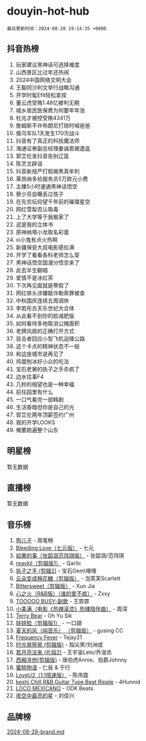 # douyin-hot-hub

`最后更新时间：2024-08-28 19:14:35 +0800`

## 抖音热榜

1. 玩家建议黑神话可选择难度
1. 山西景区比过年还热闹
1. 2024中国网络文明大会
1. 王毅同沙利文举行战略沟通
1. 开学时髦Efit轻松拿捏
1. 董云虎受贿1.48亿被判无期
1. 城乡居民医保费为何要年年涨
1. 杜兆才被控受贿4341万
1. 詹姆斯不许布朗尼打球时喊爸爸
1. 俄乌军队1天发生170次战斗
1. 抖音有了真正的科技魔法师
1. 海通证券副总经理姜诚君被遣返
1. 郭艾伦发抖音告别辽篮
1. 陈艺文辟谣
1. 抖音新规严打假揭黑真牟利
1. 莱昂纳多给服务员5万欧元小费
1. 主播5小时速通黑神话悟空
1. 蔡少芬自曝丢过孩子
1. 在先农坛仰望千年前的璀璨星空
1. 网红雪梨否认吸毒
1. 上了大学等于我搬家了
1. 这是我的立体书
1. 原神纳塔小龙取名彩蛋
1. oi小鬼有点火热啊
1. 新疆保安大叔电影感拉满
1. 开学了看看各科老师怎么穿
1. 黑神话悟空国漫分悟空来了
1. 此去半生翻唱
1. 爱情不是冰红茶
1. 下次再见面就是寒假了
1. 网红铁头涉嫌敲诈勒索罪被查
1. 中秋国庆连续五周调休
1. 李若彤古天乐世纪大合体
1. 从此看不到你的脸减肥版
1. 如何看待多地取消公摊面积
1. 老牌风扇的正确打开方式
1. 目击者回应小型飞机迫降公路
1. 这个卡点的精神状态不一般
1. 和这座城市说再见了
1. 鸡蛋刨冰好小众的吃法
1. 宝石老舅的执子之手杀疯了
1. 边水往事F4
1. 几秒的相望也是一种幸福
1. 前任园里有什么
1. 一口气看完一部韩剧
1. 生活昏暗但你是自己的光
1. 郭艾伦两年顶薪签约广州
1. 我的开学LOOKS
1. 俺要跑遍整个山东

## 明星榜

暂无数据

## 直播榜

暂无数据

## 音乐榜

1. [狗儿子](https://sf5-hl-cdn-tos.douyinstatic.com/obj/tos-cn-ve-2774/osvuItF7HhQ8nfz5BHDCMbu5ZOmgxBGtmcEpfn) - 周笔畅
1. [Bleeding Love（七元版）](https://sf3-cdn-tos.douyinstatic.com/obj/tos-cn-ve-2774/oEgC9eZFHQ1MfSRnrfkzFp8AayDWqAQMABBgUs) - 七元
1. [如果的事（张韶涵范玮琪版）](https://sf5-hl-cdn-tos.douyinstatic.com/obj/tos-cn-ve-2774/owI7MDDyzHddFIDNOFiTf8qYP1fafEiAgmjsCv) - 张韶涵/范玮琪
1. [reaykil（剪辑版1）](https://sf3-cdn-tos.douyinstatic.com/obj/tos-cn-ve-2774/osSIWpEdiiBoAWKQMsIBhmw1wUEJn5z20ANfA9) - Qarlic
1. [执子之手 (剪辑2)](https://sf5-hl-cdn-tos.douyinstatic.com/obj/tos-cn-ve-2774/oUoZLQjCc31XzqsBnBQUNgeKtYPBcgbFDwtfcu) - 宝石Gem\哩哩
1. [云朵变成棉花糖（剪辑版）](https://sf3-cdn-tos.douyinstatic.com/obj/tos-cn-ve-2774/o8LC84GQLALFfXeyJmh8KE61byVQYMMeAZLfEI) - 泡芙芙Scarlett
1. [Bittersweet（剪辑版）](https://sf5-hl-cdn-tos.douyinstatic.com/obj/tos-cn-ve-2774/oIR5xcAceFQosUeHXGzNQpCesIBELaANA2RYoJ) - Xun Jia
1. [心之火（R&B版）（谁的爱不疯）](https://sf5-hl-cdn-tos.douyinstatic.com/obj/tos-cn-ve-2774/okemkEDaIBBE3OosftCgMxlFkLQZRw37t36ZQv) - Zxxy
1. [TOOOOO BUSY-副歌](https://sf5-hl-cdn-tos.douyinstatic.com/obj/tos-cn-ve-2774/o0fmjGZetNDjSM5EimFs2QlzBg30YgByJMRQrC) - 王霏霏
1. [小美满（电影《热辣滚烫》热辣陪伴曲）](https://sf6-cdn-tos.douyinstatic.com/obj/tos-cn-ve-2774/o0GAn2lSgfZIDUgtevCGDQYnFg4CwnrBaxbTZL) - 周深
1. [Terry Bear](https://sf3-cdn-tos.douyinstatic.com/obj/tos-cn-ve-2774/oY98zQoBzAv3LMriiCP1nBInWAHWfS2wisMjSc) - Oh Yu Sik
1. [娃娃脸（剪辑版1）](https://sf5-hl-cdn-tos.douyinstatic.com/obj/tos-cn-ve-2774/oIimSCgQoNUePTAZ1Ba7TeADY4KetGYsVFeaaB) - 一口甜
1. [夏天的风（纯音乐） （剪辑版）](https://sf5-hl-cdn-tos.douyinstatic.com/obj/tos-cn-ve-2774/oUzLjBZZFQAoNRmGokEeD5zfQCObp6UeFAnTa6) - gusing CC
1. [Frequency Fever](https://sf6-cdn-tos.douyinstatic.com/obj/tos-cn-ve-2774/os94PCgvfCQSGh1ogDZmrFB6eEACFtZXwHEYHh) - Tejay21
1. [时光晃呀晃 (剪辑版)](https://sf5-hl-cdn-tos.douyinstatic.com/obj/tos-cn-ve-2774/o8ACeQem3gwI1x3GIYGAfKG0LJebKFRJDwRwyW) - 指尖笑/刘洲成
1. [若月亮没来 (片段2)](https://sf5-hl-cdn-tos.douyinstatic.com/obj/tos-cn-ve-2774/ocQavLLjkCOeDxGyYeIMGgNAIwJ0QXE1Ve3Fzv) - 王宇宙Leto/乔浚丞
1. [西厢寻他(剪辑版)](https://sf5-hl-cdn-tos.douyinstatic.com/obj/tos-cn-ve-2774/oUsAVfAQKlRNxEv5qxvIB8o5qmIWUcXbzJKJhw) - 唐伯虎Annie、伯爵Johnny
1. [蜜桃物语](https://sf3-cdn-tos.douyinstatic.com/obj/tos-cn-ve-2774/oIhOSCZtIACtYU4XQkngiW9kCBfVD1Fz9IYeqL) - 仁辰 & 于行
1. [LoveU2（1.1倍速版）](https://sf5-hl-cdn-tos.douyinstatic.com/obj/tos-cn-ve-2774/oQMeDffLaEmgMwgCOEMAFCI6INzoFPgWdD0rsa) - 陈伟霆
1. [keshi Chill R&B Guitar Type Beat Ripple](https://sf3-cdn-tos.douyinstatic.com/obj/tos-cn-ve-2774/okQIfmitAB3HpgZQo0YCEFEACcDhQngn0fkFIC) - 4Hunnid
1. [LOCO MEXICANO](https://sf5-hl-cdn-tos.douyinstatic.com/obj/tos-cn-ve-2774/owxVoxJorA4ILBfsMAjU6t7O1xW9w0tS7EYzh6) - ODK Beats
1. [夜空中最亮的星](https://sf5-hl-cdn-tos.douyinstatic.com/obj/tos-cn-ve-2774/o4IfgGwqqnFeXEMGaS8JBzJAdayAaCeoxqbjCD) - 刘佳兴

## 品牌榜

[2024-08-28-brand.md](2024-08-28-brand.md)
